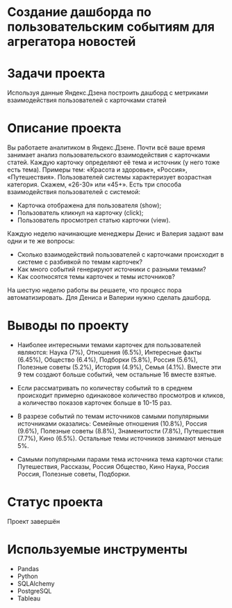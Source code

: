# Создание дашборда по пользовательским событиям для агрегатора новостей
# Задачи проекта
Используя данные Яндекс.Дзена построить дашборд с метриками взаимодействия пользователей с карточками статей
# Описание проекта
Вы работаете аналитиком в Яндекс.Дзене. Почти всё ваше время занимает анализ пользовательского взаимодействия с карточками статей. Каждую карточку определяют её тема и источник (у него тоже есть тема). Примеры тем: «Красота и здоровье», «Россия», «Путешествия». 
Пользователей системы характеризует возрастная категория. Скажем, «26-30» или «45+». Есть три способа взаимодействия пользователей с системой:
  - Карточка отображена для пользователя (show);
  - Пользователь кликнул на карточку (click);
  - Пользователь просмотрел статью карточки (view).
  
Каждую неделю начинающие менеджеры Денис и Валерия задают вам одни и те же вопросы:
  - Cколько взаимодействий пользователей с карточками происходит в системе с разбивкой по темам карточек?
  - Как много событий генерируют источники с разными темами?
  - Как соотносятся темы карточек и темы источников?

На шестую неделю работы вы решаете, что процесс пора автоматизировать. Для Дениса и Валерии нужно сделать дашборд.

# Выводы по проекту
- Наиболее интересными темами карточек для пользователей являются: Наука (7%), Отношения (6.5%), Интересные факты (6.45%), Общество (6.4%), Подборки (5.8%), Россия (5.6%), Полезные советы (5.2%), История (4.9%), Семья (4.1%). Вместе эти 9 тем создают больше событий, чем остальные 16 вместе взятые.

- Если рассматривать по количеству событий то в среднем происходит примерно одинаковое количество просмотров и кликов, а количество показов карточек больше в 10-15 раз.

- В разрезе событий по темам источников самыми популярными источниками оказались: Семейные отношения (10.8%), Россия (9.6%), Полезные советы (8.8%), Знаменитости (7.8%), Путешествия (7.7%), Кино (6.5%). Остальные темы источников занимают меньше 5%.

- Самыми популярными парами тема источника тема карточки стали: Путешествия, Рассказы, Россия Общество, Кино Наука, Россия Россия, Полезные советы, Подборки.

# Статус проекта
Проект завершён

# Используемые инструменты
- Pandas
- Python
- SQLAlchemy
- PostgreSQL
- Tableau
